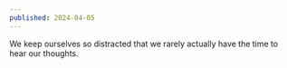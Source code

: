 ```yaml
---
published: 2024-04-05
---
```


We keep ourselves so distracted that we rarely actually have the time to hear our thoughts.